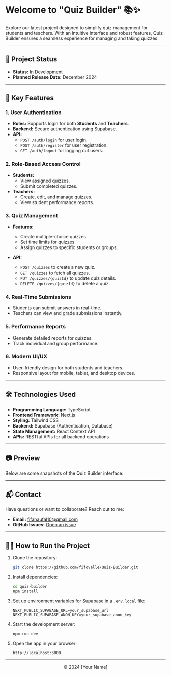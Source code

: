 # Welcome to **"Quiz Builder"** 📚✨

Explore our latest project designed to simplify quiz management for students and teachers. With an intuitive interface and robust features, Quiz Builder ensures a seamless experience for managing and taking quizzes.

---

## 🚧 **Project Status**

- **Status:** In Development
- **Planned Release Date:** December 2024

---

## 🚀 **Key Features**

### **1. User Authentication**

- **Roles:** Supports login for both **Students** and **Teachers**.
- **Backend:** Secure authentication using Supabase.
- **API:**
  - `POST /auth/login` for user login.
  - `POST /auth/register` for user registration.
  - `GET /auth/logout` for logging out users.

### **2. Role-Based Access Control**

- **Students:**
  - View assigned quizzes.
  - Submit completed quizzes.
- **Teachers:**
  - Create, edit, and manage quizzes.
  - View student performance reports.

### **3. Quiz Management**

- **Features:**

  - Create multiple-choice quizzes.
  - Set time limits for quizzes.
  - Assign quizzes to specific students or groups.

- **API:**
  - `POST /quizzes` to create a new quiz.
  - `GET /quizzes` to fetch all quizzes.
  - `PUT /quizzes/{quizId}` to update quiz details.
  - `DELETE /quizzes/{quizId}` to delete a quiz.

### **4. Real-Time Submissions**

- Students can submit answers in real-time.
- Teachers can view and grade submissions instantly.

### **5. Performance Reports**

- Generate detailed reports for quizzes.
- Track individual and group performance.

### **6. Modern UI/UX**

- User-friendly design for both students and teachers.
- Responsive layout for mobile, tablet, and desktop devices.

---

## 🛠️ **Technologies Used**

- **Programming Language:** TypeScript
- **Frontend Framework:** Next.js
- **Styling:** Tailwind CSS
- **Backend:** Supabase (Authentication, Database)
- **State Management:** React Context API
- **APIs:** RESTful APIs for all backend operations

---

## 📷 **Preview**

Below are some snapshots of the Quiz Builder interface:

---

## 📬 **Contact**

Have questions or want to collaborate? Reach out to me:

- **Email:** [fifanaufal10@gmail.com](mailto:fifanaufal10@gmail.com)
- **GitHub Issues:** [Open an issue](https://github.com/fifovalle/Quiz-Builder/issues)

---

## 👨‍💻 **How to Run the Project**

1. Clone the repository:

   ```bash
   git clone https://github.com/fifovalle/Quiz-Builder.git
   ```

2. Install dependencies:

   ```bash
   cd quiz-builder
   npm install
   ```

3. Set up environment variables for Supabase in a `.env.local` file:

   ```plaintext
   NEXT_PUBLIC_SUPABASE_URL=your_supabase_url
   NEXT_PUBLIC_SUPABASE_ANON_KEY=your_supabase_anon_key
   ```

4. Start the development server:

   ```bash
   npm run dev
   ```

5. Open the app in your browser:
   ```plaintext
   http://localhost:3000
   ```

---

<div align="center">  
  &copy; 2024 [Your Name]  
</div>
